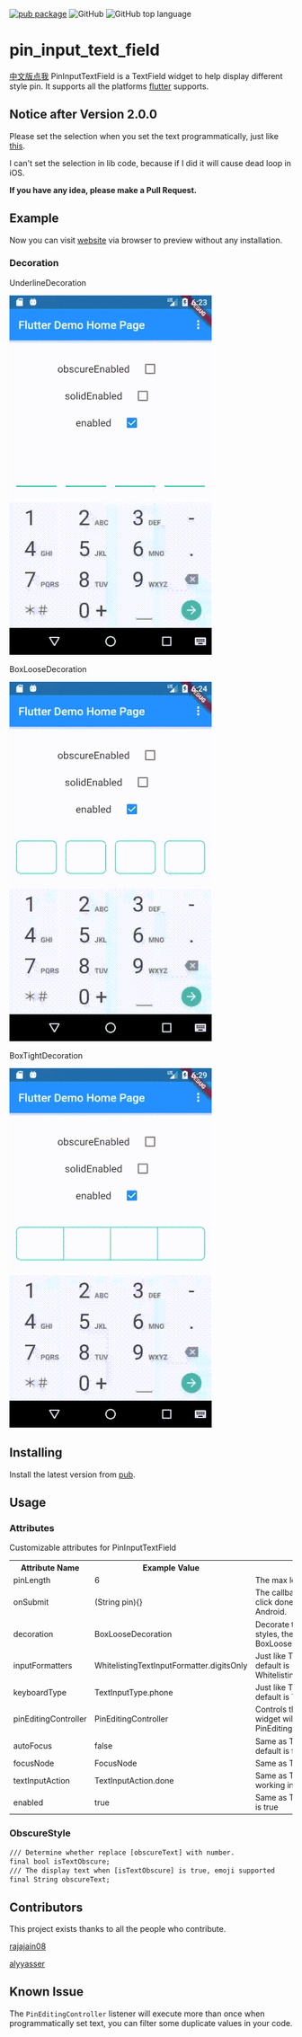 [![pub package](https://img.shields.io/pub/v/pin_input_text_field.svg)](https://pub.dartlang.org/packages/pin_input_text_field)
![GitHub](https://img.shields.io/github/license/TinoGuo/pin_input_text_field)
![GitHub top language](https://img.shields.io/github/languages/top/TinoGuo/pin_input_text_field)

# pin_input_text_field

[中文版点我](./README_CN.md)
PinInputTextField is a TextField widget to help display different style pin. It supports all the platforms [flutter](https://github.com/flutter/flutter) supports.

## Notice after Version 2.0.0
Please set the selection when you set the text programmatically, just like [this](https://github.com/TinoGuo/pin_input_text_field/blob/77dee70a8da25b11eae96f5a03842e5a67174a80/example/lib/main.dart#L81).

I can't set the selection in lib code, because if I did it will cause dead loop in iOS.

**If you have any idea, please make a Pull Request.**

## Example

Now you can visit [website](https://tinoguo.github.io/pin_input_text_field/) via browser to preview without any installation. 

### Decoration

UnderlineDecoration

![](gifs/underline.gif)


BoxLooseDecoration

![](gifs/boxloose.gif)


BoxTightDecoration

![](gifs/boxtight.gif)

## Installing
Install the latest version from [pub](https://pub.dartlang.org/packages/pin_input_text_field).

## Usage

### Attributes
Customizable attributes for PinInputTextField
<table>
    <th>Attribute Name</th>
    <th>Example Value</th>
    <th>Description</th>
    <tr>
        <td>pinLength</td>
        <td>6</td>
        <td>The max length of pin, the default is 6</td>
    </tr>
    <tr>
        <td>onSubmit</td>
        <td>(String pin){}</td>
        <td>The callback will execute when user click done, sometimes is not working in Android.</td>
    </tr>
    <tr>
        <td>decoration</td>
        <td>BoxLooseDecoration</td>
        <td>Decorate the pin, there are 3 inside styles, the default is BoxLooseDecoration</td>
    </tr>
    <tr>
        <td>inputFormatters</td>
        <td>WhitelistingTextInputFormatter.digitsOnly</td>
        <td>Just like TextField's inputFormatter, the default is WhitelistingTextInputFormatter.digitsOnly</td>
    </tr>
    <tr>
        <td>keyboardType</td>
        <td>TextInputType.phone</td>
        <td>Just like TextField's keyboardType, the default is TextInputType.phone</td>
    </tr>
    <tr>
        <td>pinEditingController</td>
        <td>PinEditingController</td>
        <td>Controls the pin being edited. If null, this widget will create its own PinEditingController</td>
    </tr>
    <tr>
        <td>autoFocus</td>
        <td>false</td>
        <td>Same as TextField's autoFocus, the default is false</td>
    </tr>
    <tr>
        <td>focusNode</td>
        <td>FocusNode</td>
        <td>Same as TextField's focusNode</td>
    </tr>
    <tr>
        <td>textInputAction</td>
        <td>TextInputAction.done</td>
        <td>Same as TextField's textInputAction, not working in digit mode.</td>
    </tr>
    <tr>
        <td>enabled</td>
        <td>true</td>
        <td>Same as TextField's enabled, the default is true</td>
    </tr>
</table>

### ObscureStyle

```
/// Determine whether replace [obscureText] with number.
final bool isTextObscure;
/// The display text when [isTextObscure] is true, emoji supported
final String obscureText;
```

## Contributors

This project exists thanks to all the people who contribute.

[rajajain08](https://github.com/rajajain08)

[alyyasser](https://github.com/alyyasser)

## Known Issue

The `PinEditingController` listener will execute more than once when programmatically set text, you can filter some duplicate values in your code. 